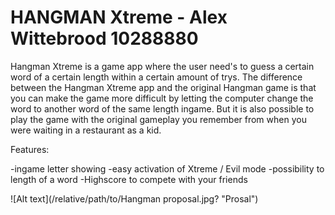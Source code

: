 # HANGMAN Xtreme - Alex Wittebrood 10288880

Hangman Xtreme is a game app where the user need's to guess a certain word of a certain length within a certain amount of trys.
The difference between the Hangman Xtreme app and the original Hangman game is that you can make the game more difficult by 
letting the computer change the word to another word of the same length ingame. But it is also possible to play the game
with the original gameplay you remember from when you were waiting in a restaurant as a kid. 

Features:

-ingame letter showing
-easy activation of Xtreme / Evil mode
-possibility to length of a word
-Highscore to compete with your friends

![Alt text](/relative/path/to/Hangman proposal.jpg? "Prosal")
